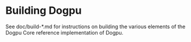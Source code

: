 Building Dogpu
================

See doc/build-*.md for instructions on building the various
elements of the Dogpu Core reference implementation of Dogpu.
